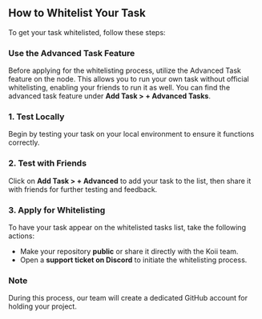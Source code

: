 ## How to Whitelist Your Task

To get your task whitelisted, follow these steps:

### Use the Advanced Task Feature
Before applying for the whitelisting process, utilize the Advanced Task feature on the node. This allows you to run your own task without official whitelisting, enabling your friends to run it as well. You can find the advanced task feature under **Add Task > + Advanced Tasks**. 

### 1. Test Locally
Begin by testing your task on your local environment to ensure it functions correctly. 

### 2. Test with Friends
Click on **Add Task > + Advanced** to add your task to the list, then share it with friends for further testing and feedback. 

### 3. Apply for Whitelisting
To have your task appear on the whitelisted tasks list, take the following actions:
  - Make your repository **public** or share it directly with the Koii team.
  - Open a **support ticket on Discord** to initiate the whitelisting process. 

### Note
During this process, our team will create a dedicated GitHub account for holding your project. 

